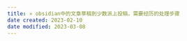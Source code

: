 ```yaml
---
title: » obsidian中的文章草稿到少数派上投稿，需要经历的处理步骤
date created: 2023-02-10
date modified: 2023-03-08
---
```

